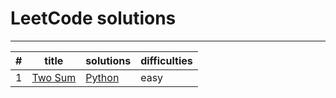 # LeetCode solutions
----------------
| # | title | solutions | difficulties |
|---|---|---|---|
| 1 | [Two Sum](https://leetcode.com/problems/two-sum/) | [Python](solutions/easy_two_sum.py) | easy |
